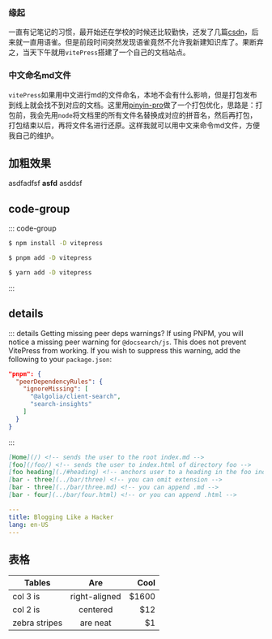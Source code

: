 ### 缘起
一直有记笔记的习惯，最开始还在学校的时候还比较勤快，还发了几篇[csdn](https://blog.csdn.net/chaochao2_0?spm=1011.2415.3001.5343)，后来就一直用语雀。但是前段时间突然发现语雀竟然不允许我新建知识库了。果断弃之，当天下午就用`vitePress`搭建了一个自己的文档站点。

### 中文命名md文件
`vitePress`如果用中文进行md的文件命名，本地不会有什么影响，但是打包发布到线上就会找不到对应的文档。这里用[pinyin-pro](https://www.npmjs.com/package/pinyin-pro)做了一个打包优化，思路是：打包前，我会先用`node`将文档里的所有文件名替换成对应的拼音名，然后再打包，打包结束以后，再将文件名进行还原。这样我就可以用中文来命令md文件，方便我自己的维护。

## 加粗效果
asdfadfsf **asfd** asddsf

## code-group
::: code-group

```sh [npm]
$ npm install -D vitepress
```

```sh [pnpm]
$ pnpm add -D vitepress
```

```sh [yarn]
$ yarn add -D vitepress
```

:::

## details
::: details Getting missing peer deps warnings?
If using PNPM, you will notice a missing peer warning for `@docsearch/js`. This does not prevent VitePress from working. If you wish to suppress this warning, add the following to your `package.json`:

```json
"pnpm": {
  "peerDependencyRules": {
    "ignoreMissing": [
      "@algolia/client-search",
      "search-insights"
    ]
  }
}
```

:::


```md
[Home](/) <!-- sends the user to the root index.md -->
[foo](/foo/) <!-- sends the user to index.html of directory foo -->
[foo heading](./#heading) <!-- anchors user to a heading in the foo index file -->
[bar - three](../bar/three) <!-- you can omit extension -->
[bar - three](../bar/three.md) <!-- you can append .md -->
[bar - four](../bar/four.html) <!-- or you can append .html -->
```

```yaml
---
title: Blogging Like a Hacker
lang: en-US
---
```

## 表格
| Tables        |      Are      |  Cool |
| ------------- | :-----------: | ----: |
| col 3 is      | right-aligned | $1600 |
| col 2 is      |   centered    |   $12 |
| zebra stripes |   are neat    |    $1 |


<style>
    .red {
        color: red;
    }
</style>